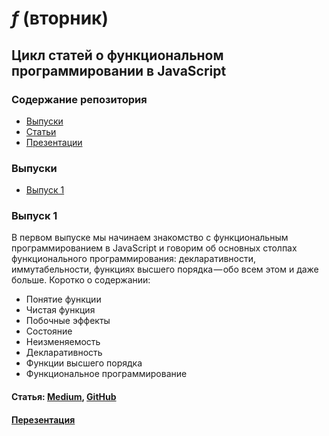 # *f* (вторник)
## Цикл статей о функциональном программировании в JavaScript

### Содержание репозитория

* [Выпуски]()
* [Статьи]()
* [Презентации]()

### Выпуски

* [Выпуск 1]()

### Выпуск 1

В первом выпуске мы начинаем знакомство с функциональным программированием в JavaScript и говорим об основных столпах функционального программирования: декларативности, иммутабельности, функциях высшего порядка — обо всем этом и даже больше. Коротко о содержании:

* Понятие функции
* Чистая функция
* Побочные эффекты
* Состояние
* Неизменяемость
* Декларативность
* Функции высшего порядка
* Функциональное программирование

#### Статья: [Medium](https://medium.com/devschacht/ftuesday-introduction-c2ed010bb75d), [GitHub](https://github.com/devSchacht/function_tuesday/blob/master/articles/chapter1.md)
#### [Перезентация]()